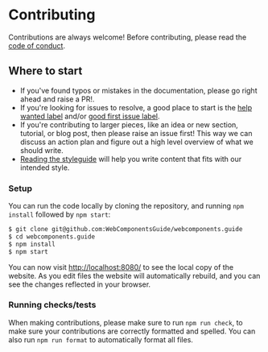 # Contributing

Contributions are always welcome! Before contributing, please read the
[code of conduct](https://github.com/WebComponentsGuide/webcomponents.guide/blob/main/CODE_OF_CONDUCT.md).

## Where to start

- If you've found typos or mistakes in the documentation, please go right ahead and raise a PR!.
- If you're looking for issues to resolve, a good place to start is the
  [help wanted label](https://github.com/WebComponentsGuide/webcomponents.guide/labels/help%20wanted) and/or
  [good first issue label](https://github.com/WebComponentsGuide/webcomponents.guide/labels/good%20first%20issue).
- If you're contributing to larger pieces, like an idea or new section, tutorial, or blog post, then please raise an
  issue first! This way we can discuss an action plan and figure out a high level overview of what we should write.
- [Reading the styleguide](./STYLEGUIDE.md) will help you write content that fits with our intended style.

### Setup

You can run the code locally by cloning the repository, and running `npm install` followed by `npm start`:

```sh
$ git clone git@github.com:WebComponentsGuide/webcomponents.guide
$ cd webcomponents.guide
$ npm install
$ npm start
```

You can now visit <http://localhost:8080/> to see the local copy of the website. As you edit files the website will
automatically rebuild, and you can see the changes reflected in your browser.

### Running checks/tests

When making contributions, please make sure to run `npm run check`, to make sure your contributions are correctly
formatted and spelled. You can also run `npm run format` to automatically format all files.
